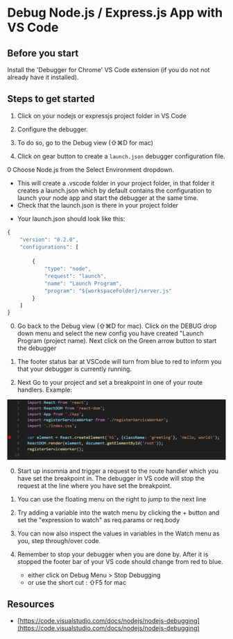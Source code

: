 # Debug Node.js / Express.js App with VS Code

## Before you start

Install the 'Debugger for Chrome' VS Code extension \(if you do not not already have it installed\). 

## Steps to get started

1. Click on your nodejs or expressjs project folder in VS Code

0.  Configure the debugger.

0. To do so, go to the Debug view \(⇧⌘D for mac\)

0. Click on gear button to create a `launch.json` debugger configuration file.

0 Choose Node.js from the Select Environment dropdown. 

 - This will create a .vscode folder in your project folder, in that folder it creates a launch.json which by default contains the configuration to launch your node app and start the debugger at the same time. 
 - Check that the launch.json is there in your project folder

* Your launch.json should look like this:

```javascript
{
    "version": "0.2.0",
    "configurations": [
        
        {
            "type": "node",
            "request": "launch",
            "name": "Launch Program",
            "program": "${workspaceFolder}/server.js"
        }
    ]
}
```
0. Go back to the Debug view \(⇧⌘D for mac\). Click on the DEBUG drop down menu and select the new config you have created "Launch Program (project name). Next click on the Green arrow button to start the debugger

0. The footer status bar at VSCode will turn from blue to red to inform you that your debugger is currently running. 

0. Next Go to your project and set a breakpoint in one of your route handlers. Example:

![](../.gitbook/assets/react_breakpoint.png)

0. Start up insomnia and trigger a request to the route handler which you have set the breakpoint in. The debugger in VS code will stop the request at the line where you have set the breakpoint.

0. You can use the floating menu on the right to jump to the next line 

0. Try adding a variable into the watch menu by clicking the + button and set the "expression to watch" as req.params or req.body

0. You can now also inspect the values in variables in the Watch menu as you, step through/over code.

0. Remember to stop your debugger when you are done by. After it is stopped the footer bar of your VS code should change from red to blue.
    - either click on Debug Menu > Stop Debugging 
    - or use the short cut : ⇧F5 for mac


## Resources
* [https://code.visualstudio.com/docs/nodejs/nodejs-debugging](https://code.visualstudio.com/docs/nodejs/nodejs-debugging)

